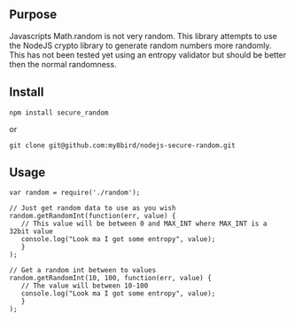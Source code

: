 Purpose
-------
Javascripts Math.random is not very random.  This library attempts to use the NodeJS crypto library to generate random numbers more randomly.  This has not been tested yet using an entropy validator but should be better then the normal randomness.

Install
-------
    npm install secure_random
or

    git clone git@github.com:my8bird/nodejs-secure-random.git

Usage
-----
    var random = require('./random');

    // Just get random data to use as you wish
    random.getRandomInt(function(err, value) {
       // This value will be between 0 and MAX_INT where MAX_INT is a 32bit value
       console.log("Look ma I got some entropy", value);
       }
    );

    // Get a random int between to values
    random.getRandomInt(10, 100, function(err, value) {
       // The value will between 10-100
       console.log("Look ma I got some entropy", value);
       }
    );

